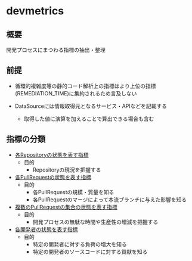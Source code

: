 # devmetrics

## 概要
開発プロセスにまつわる指標の抽出・整理

## 前提

- 循環的複雑度等の静的コード解析上の指標はより上位の指標(REMEDIATION_TIME)に集約されるため言及しない

- DataSourceには情報取得元となるサービス・APIなどを記載する
  - 取得した値に演算を加えることで算出できる場合も含む

## 指標の分類

- [各Repositoryの状態を表す指標](metrics/repository.tsv)
  - 目的
    - Repositoryの現況を把握する
- [各PullRequestの状態を表す指標](metrics/pullrequest.tsv)
  - 目的
    - 各PullRequestの規模・質量を知る
    - 各PullRequestのマージによって本流ブランチに与えた影響を知る
- [複数のPullRequestの集合の状態を表す指標](metrics/pullrequests.tsv)
  - 目的
    - 開発プロセスの無駄な時間や生産性の増減を把握する
- [各開発者の状態を表す指標](metrics/developer.tsv)
  - 目的
    - 特定の開発者に対する負荷の増大を知る
    - 特定の開発者のソースコードに対する貢献を知る